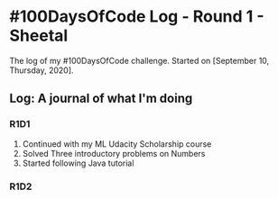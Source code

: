 
# #100DaysOfCode Log - Round 1 - Sheetal

The log of my #100DaysOfCode challenge. Started on [September 10, Thursday, 2020].

## Log: A journal of what I'm doing

### R1D1

1. Continued with my ML Udacity Scholarship course
2. Solved Three introductory problems on Numbers
3. Started following Java tutorial

### R1D2
